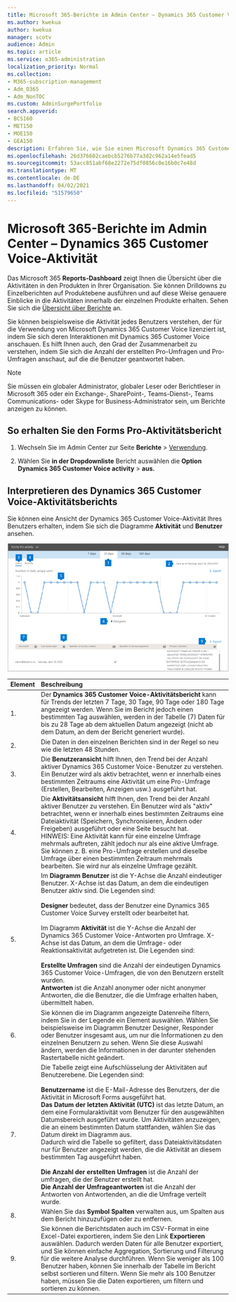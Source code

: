 ```yaml
---
title: Microsoft 365-Berichte im Admin Center – Dynamics 365 Customer Voice-Aktivität
ms.author: kwekua
author: kwekua
manager: scotv
audience: Admin
ms.topic: article
ms.service: o365-administration
localization_priority: Normal
ms.collection:
- M365-subscription-management
- Adm_O365
- Adm_NonTOC
ms.custom: AdminSurgePortfolio
search.appverid:
- BCS160
- MET150
- MOE150
- GEA150
description: Erfahren Sie, wie Sie einen Microsoft Dynamics 365 Customer Voice-Aktivitätsbericht mithilfe des Microsoft 365 Reports-Dashboards im Microsoft 365 Admin Center erhalten.
ms.openlocfilehash: 26d376602caebcb5276b77a3d2c962a14e5fead5
ms.sourcegitcommit: 53acc851abf68e2272e75df0856c0e16b0c7e48d
ms.translationtype: MT
ms.contentlocale: de-DE
ms.lasthandoff: 04/02/2021
ms.locfileid: "51579650"
---
```

# <a name="microsoft-365-reports-in-the-admin-center---dynamics-365-customer-voice-activity"></a>Microsoft 365-Berichte im Admin Center – Dynamics 365 Customer Voice-Aktivität

Das Microsoft 365 **Reports-Dashboard** zeigt Ihnen die Übersicht über die Aktivitäten in den Produkten in Ihrer Organisation. Sie können Drilldowns zu Einzelberichten auf Produktebene ausführen und auf diese Weise genauere Einblicke in die Aktivitäten innerhalb der einzelnen Produkte erhalten. Sehen Sie sich die [Übersicht über Berichte](activity-reports.md) an.
  
Sie können beispielsweise die Aktivität jedes Benutzers verstehen, der für die Verwendung von Microsoft Dynamics 365 Customer Voice lizenziert ist, indem Sie sich deren Interaktionen mit Dynamics 365 Customer Voice anschauen. Es hilft Ihnen auch, den Grad der Zusammenarbeit zu verstehen, indem Sie sich die Anzahl der erstellten Pro-Umfragen und Pro-Umfragen anschaut, auf die die Benutzer geantwortet haben. 
  
> [!NOTE]
> Sie müssen ein globaler Administrator, globaler Leser oder Berichtleser in Microsoft 365 oder ein Exchange-, SharePoint-, Teams-Dienst-, Teams Communications- oder Skype for Business-Administrator sein, um Berichte anzeigen zu können. 

## <a name="how-to-get-to-the-forms-pro-activity-report"></a>So erhalten Sie den Forms Pro-Aktivitätsbericht

1. Wechseln Sie im Admin Center zur Seite **Berichte** \> <a href="https://go.microsoft.com/fwlink/p/?linkid=2074756" target="_blank">Verwendung</a>.

    
2. Wählen Sie **in der Dropdownliste** Bericht auswählen die **Option Dynamics 365 Customer Voice activity** \> **aus.**

## <a name="interpret-the-dynamics-365-customer-voice-activity-report"></a>Interpretieren des Dynamics 365 Customer Voice-Aktivitätsberichts

Sie können eine Ansicht der Dynamics 365 Customer Voice-Aktivität Ihres Benutzers erhalten, indem Sie sich die Diagramme **Aktivität** und **Benutzer** ansehen. 

![Formularaktivitätsbericht](../../media/formsproactivity.png)

|Element|Beschreibung|
|:-----|:-----|
|1.  <br/> |Der **Dynamics 365 Customer Voice-Aktivitätsbericht** kann für Trends der letzten 7 Tage, 30 Tage, 90 Tage oder 180 Tage angezeigt werden. Wenn Sie im Bericht jedoch einen bestimmten Tag auswählen, werden in der Tabelle (7) Daten für bis zu 28 Tage ab dem aktuellen Datum angezeigt (nicht ab dem Datum, an dem der Bericht generiert wurde).   <br/> |
|2.  <br/> |Die Daten in den einzelnen Berichten sind in der Regel so neu wie die letzten 48 Stunden.  <br/> |
|3.  <br/> |Die **Benutzeransicht** hilft Ihnen, den Trend bei der Anzahl aktiver Dynamics 365 Customer Voice-Benutzer zu verstehen. Ein Benutzer wird als aktiv betrachtet, wenn er innerhalb eines bestimmten Zeitraums eine Aktivität um eine Pro-Umfrage (Erstellen, Bearbeiten, Anzeigen usw.) ausgeführt hat.  <br/> |
|4.  <br/> |Die **Aktivitätsansicht** hilft Ihnen, den Trend bei der Anzahl aktiver Benutzer zu verstehen. Ein Benutzer wird als "aktiv" betrachtet, wenn er innerhalb eines bestimmten Zeitraums eine Dateiaktivität (Speichern, Synchronisieren, Ändern oder Freigeben) ausgeführt oder eine Seite besucht hat.<br/> HINWEIS: Eine Aktivität kann für eine einzelne Umfrage mehrmals auftreten, zählt jedoch nur als eine aktive Umfrage. Sie können z. B. eine Pro-Umfrage erstellen und dieselbe Umfrage über einen bestimmten Zeitraum mehrmals bearbeiten. Sie wird nur als einzelne Umfrage gezählt. <br>|
|5.<br/>|Im **Diagramm Benutzer** ist die Y-Achse die Anzahl eindeutiger Benutzer. X-Achse ist das Datum, an dem die eindeutigen Benutzer aktiv sind. Die Legenden sind:<br/><br/>**Designer** bedeutet, dass der Benutzer eine Dynamics 365 Customer Voice Survey erstellt oder bearbeitet hat.<br><br>Im Diagramm **Aktivität** ist die Y-Achse die Anzahl der Dynamics 365 Customer Voice-Antworten pro Umfrage. X-Achse ist das Datum, an dem die Umfrage- oder Reaktionsaktivität aufgetreten ist. Die Legenden sind:<br/><br/>**Erstellte Umfragen** sind die Anzahl der eindeutigen Dynamics 365 Customer Voice-Umfragen, die von den Benutzern erstellt wurden.<br>**Antworten** ist die Anzahl anonymer oder nicht anonymer Antworten, die die Benutzer, die die Umfrage erhalten haben, übermittelt haben. |
|6.<br/>|Sie können die im Diagramm angezeigte Datenreihe filtern, indem Sie in der Legende ein Element auswählen. Wählen Sie beispielsweise im Diagramm Benutzer Designer, Responder oder Benutzer insgesamt aus, um nur die Informationen zu den einzelnen Benutzern zu sehen. Wenn Sie diese Auswahl ändern, werden die Informationen in der darunter stehenden Rastertabelle nicht geändert.|
|7.<br/>|Die Tabelle zeigt eine Aufschlüsselung der Aktivitäten auf Benutzerebene. Die Legenden sind:<br/><br/>**Benutzername** ist die E-Mail-Adresse des Benutzers, der die Aktivität in Microsoft Forms ausgeführt hat.<br/>**Das Datum der letzten Aktivität (UTC)** ist das letzte Datum, an dem eine Formularaktivität vom Benutzer für den ausgewählten Datumsbereich ausgeführt wurde. Um Aktivitäten anzuzeigen, die an einem bestimmten Datum stattfanden, wählen Sie das Datum direkt im Diagramm aus.<br/>Dadurch wird die Tabelle so gefiltert, dass Dateiaktivitätsdaten nur für Benutzer angezeigt werden, die die Aktivität an diesem bestimmten Tag ausgeführt haben.<br/><br/>**Die Anzahl der erstellten Umfragen** ist die Anzahl der umfragen, die der Benutzer erstellt hat.<br/> **Die Anzahl der Umfrageantworten** ist die Anzahl der Antworten von Antwortenden, an die die Umfrage verteilt wurde.|
|8.<br/>|Wählen Sie das **Symbol Spalten** verwalten aus, um Spalten aus dem Bericht hinzuzufügen oder zu entfernen.|
|9.<br/>|Sie können die Berichtsdaten auch im CSV-Format in eine Excel-Datei exportieren, indem Sie den Link **Exportieren** auswählen. Dadurch werden Daten für alle Benutzer exportiert, und Sie können einfache Aggregation, Sortierung und Filterung für die weitere Analyse durchführen. Wenn Sie weniger als 100 Benutzer haben, können Sie innerhalb der Tabelle im Bericht selbst sortieren und filtern. Wenn Sie mehr als 100 Benutzer haben, müssen Sie die Daten exportieren, um filtern und sortieren zu können.|